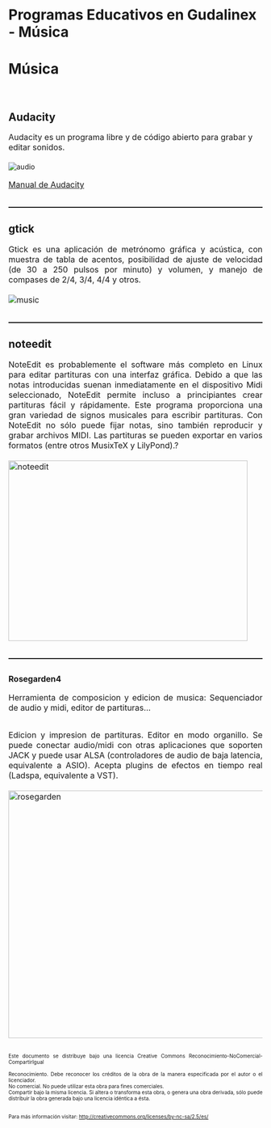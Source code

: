 # Programas Educativos en Gudalinex - Música

<h1>Música</h1>
<br />
<h2>Audacity</h2>
<font size="3">Audacity es un programa libre y de código abierto para grabar y editar sonidos.<br />
<br />
</font><img vspace="0" hspace="0" border="0" src="http://audacity.sourceforge.net/about/images/audacity-linux.png" alt="audio" title="audio" /><br />
<br />
<font size="3"><a href="http://mosaic.uoc.edu/pdf/Captura_y_Edicion_de_Audio_con_Herramientas_Libres_II.pdf">Manual de Audacity</a><br />
<br />
</font>
<hr style="width: 100%; height: 2px;" />
<h2>gtick</h2>
<div style="text-align: justify;"><font size="3">Gtick es una aplicación de metrónomo gráfica y acústica, con muestra de
tabla de acentos, posibilidad de ajuste de velocidad (de 30 a 250
pulsos por minuto) y volumen, y manejo de compases de 2/4, 3/4, 4/4 y
otros.<br />
<br />
<img vspace="0" hspace="0" border="0" src="http://images.linspire.com/applications/3373/2290/gtick/gtick-0.2.9.full.png" alt="music" title="music" /><br />
<br />
</font>
<hr style="width: 100%; height: 2px;" />
<h2>noteedit</h2>
<font size="3"><span class="application" xmlns:l="http://docbook.sourceforge.net/xmlns/l10n/1.0"><span class="application">NoteEdit</span></span> es probablemente el software más
   completo en Linux para editar partituras con una interfaz gráfica. Debido a
   que las notas introducidas suenan inmediatamente en el dispositivo Midi
   seleccionado, <span class="application" xmlns:l="http://docbook.sourceforge.net/xmlns/l10n/1.0"><span class="application">NoteEdit</span></span> permite incluso a
   principiantes crear partituras fácil y rápidamente. Este programa
   proporciona una gran variedad de signos musicales para escribir partituras.
   Con <span class="application" xmlns:l="http://docbook.sourceforge.net/xmlns/l10n/1.0"><span class="application">NoteEdit</span></span> no sólo puede fijar notas, sino
   también reproducir y grabar archivos MIDI. Las partituras se pueden exportar
   en varios formatos (entre otros MusixTeX y LilyPond).?<br />
<br />
<img vspace="0" hspace="0" border="0" src="http://www.emillo.net/uploads/images/55/noteedit.png" alt="noteedit" title="noteedit" style="width: 474px; height: 357px;" /><br />
<br />
</font>
<hr style="width: 100%; height: 2px;" />
<h2><font size="3">Rosegarden4</font></h2>
<font size="3">Herramienta de composicion y edicion de musica: Sequenciador de audio y midi, editor de partituras...<br />
<br />

Edicion y impresion de partituras. Editor en modo organillo. Se puede
conectar audio/midi con otras aplicaciones que soporten JACK y puede
usar ALSA (controladores de audio de baja latencia, equivalente a
ASIO). Acepta plugins de efectos en tiempo real (Ladspa, equivalente a
VST).<br />
<br />
<img vspace="0" hspace="0" border="0" src="http://www.linuxdevcenter.com/linux/2004/12/16/graphics/rosegarden.jpg" alt="rosegarden" title="rosegarden" style="width: 654px; height: 490px;" /><br /></font><font size="1"></font><br />
<font size="1"><br />Este documento se distribuye bajo una licencia Creative Commons Reconocimiento-NoComercial-CompartirIgual<br />
<br />Reconocimiento. Debe reconocer los créditos de la obra de la manera especificada por el autor o el licenciador.<br />No comercial. No puede utilizar esta obra para fines comerciales.<br />Compartir bajo la misma licencia. Si altera o transforma esta obra, o
genera una obra derivada, sólo puede distribuir la obra generada bajo
una licencia idéntica a ésta.<br />
<br />
<br />
Para más información visitar: http://creativecommons.org/licenses/by-nc-sa/2.5/es/</font></div>
